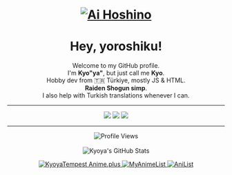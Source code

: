 <a href="https://kyoya.is-a.dev/">
  <h1 align="center">
    <img src="https://us-east-1.tixte.net/uploads/kyoya.discowd.com/Ai.png" alt="Ai Hoshino" />
  </h1>
</a>

<h1 align="center">Hey, yoroshiku!</h1>

<p align="center">
  Welcome to my GitHub profile.<br>
  I'm <b>Kyo"ya"</b>, but just call me <b>Kyo</b>.<br>
  Hobby dev from 🇹🇷 Türkiye, mostly JS & HTML.<br>
  <b>Raiden Shogun simp</b>.<br>
  I also help with Turkish translations whenever I can.
</p>

---

<p align="center">
  <img src="https://img.shields.io/badge/JavaScript-black?style=flat-square&logo=javascript&logoColor=yellow"/>
  <img src="https://img.shields.io/badge/HTML5-black?style=flat-square&logo=html5&logoColor=orange"/>
  <img src="https://img.shields.io/badge/Vercel-black?style=flat-square&logo=vercel"/>
</p>

---

<p align="center">
  <img src="https://komarev.com/ghpvc/?username=kyoyacchi&color=800080" alt="Profile Views" />
  <br><br>
  <img src="https://github-readme-stats.vercel.app/api?username=kyoyacchi&show_icons=true&theme=radical&hide_border=false&border_color=800080&bg_color=0d1117&title_color=AF87DE&icon_color=AF87DE&text_color=c9d1d9" alt="Kyoya's GitHub Stats" />
</p>

<p align="center">
  <a href="https://anime.plus/KyoyaTempest">
    <img src="https://anime.plus/KyoyaTempest/WzEsIjAwNDRmZjQ0IiwiMDAwMDg4MDAiLCJkZDQ0ZmY0NCIsImRkMDBhYTAwIiwiZmZmZmZmZmYiLCIyMDIyNzcyMiIsIjkwMjI3NzIyIiwiMDAyMjc3MjIiLCIwMDIyNzcyMiJd/1720297925" alt="KyoyaTempest Anime.plus">
  </a>
  <a href="https://myanimelist.net/profile/kyoyatempest">
    <img src="https://img.shields.io/static/v1?label=MAL&message=KyoyaTempest&color=800080&logo=myanimelist&logoColor=white&style=flat-square" alt="MyAnimeList" />
  </a>
  <a href="https://anilist.co/user/kyoyacchi/">
    <img src="https://img.shields.io/static/v1?label=AniList&message=kyoyacchi&color=800080&logo=anilist&logoColor=white&style=flat-square" alt="AniList" />
  </a>
</p>
